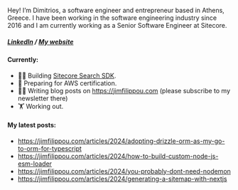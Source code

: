 Hey! I’m Dimitrios, a software engineer and entrepreneur based in Athens, Greece. I have been working in the software engineering industry
since 2016 and I am currently working as a Senior Software Engineer at Sitecore.

<h5>
<a href="https://www.linkedin.com/in/jimfilippou">LinkedIn<a/> /
<a target="__blank" href="https://jimfilippou.com">My website<a/>
</h5>

#### Currently:

- 👨‍💻 Building [Sitecore Search SDK](https://www.sitecore.com/products/search).
- 📖 Preparing for AWS certification.
- ✍🏻 Writing blog posts on https://jimfilippou.com (please subscribe to my newsletter there)
- 🏋️ Working out.

#### My latest posts:

- https://jimfilippou.com/articles/2024/adopting-drizzle-orm-as-my-go-to-orm-for-typescript
- https://jimfilippou.com/articles/2024/how-to-build-custom-node-js-esm-loader
- https://jimfilippou.com/articles/2024/you-probably-dont-need-nodemon
- https://jimfilippou.com/articles/2024/generating-a-sitemap-with-nextjs
